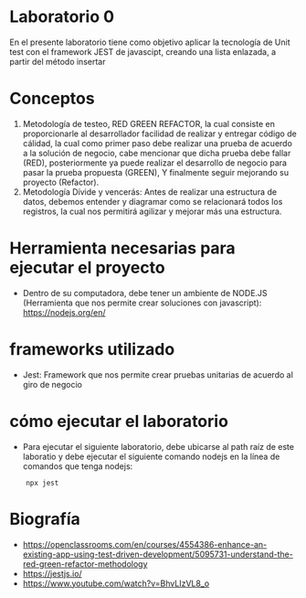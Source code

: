 # Laboratorio 0
En el presente laboratorio tiene como objetivo aplicar la tecnología de Unit test con el framework JEST de javascipt, creando una lista enlazada, a partir del método insertar

# Conceptos
1. Metodología de testeo, RED GREEN REFACTOR, la cual consiste en proporcionarle al desarrollador facilidad de realizar y entregar código de cálidad, la cual como primer paso debe realizar una prueba de acuerdo a la solución de negocio, cabe mencionar que dicha prueba debe fallar (RED), posteriormente ya puede realizar el desarrollo de negocio para pasar la prueba propuesta (GREEN), Y finalmente seguir mejorando su proyecto (Refactor).
2. Metodología Dívide y vencerás: Antes de realizar una estructura de datos, debemos entender y diagramar como se relacionará todos los registros, la cual nos permitirá agilizar y mejorar más una estructura.

# Herramienta necesarias para ejecutar el proyecto
* Dentro de su computadora, debe tener un ambiente de NODE.JS (Herramienta que nos permite crear soluciones con javascript): https://nodejs.org/en/

# frameworks utilizado
* Jest: Framework que nos permite crear pruebas unitarias de acuerdo al giro de negocio

# cómo ejecutar el laboratorio
* Para ejecutar el siguiente laboratorio, debe ubicarse al path raíz de este laboratio y debe ejecutar el siguiente comando nodejs en la línea de comandos que tenga nodejs:
```
    npx jest
```

# Biografía
 * https://openclassrooms.com/en/courses/4554386-enhance-an-existing-app-using-test-driven-development/5095731-understand-the-red-green-refactor-methodology
 * https://jestjs.io/
 * https://www.youtube.com/watch?v=BhvLIzVL8_o
